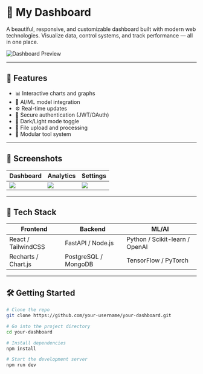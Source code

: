 # 🚀 My Dashboard

A beautiful, responsive, and customizable dashboard built with modern web technologies. Visualize data, control systems, and track performance — all in one place.

![Dashboard Preview](./assets/dashboard-preview.png)

---

## 🌟 Features

- 📊 Interactive charts and graphs
- 🧠 AI/ML model integration
- ⚙️ Real-time updates
- 🔐 Secure authentication (JWT/OAuth)
- 🌈 Dark/Light mode toggle
- 📁 File upload and processing
- 🧰 Modular tool system

---

## 📸 Screenshots

| Dashboard | Analytics | Settings |
|----------|-----------|----------|
| ![](./assets/screen1.png) | ![](./assets/screen2.png) | ![](./assets/screen3.png) |

---

## 🚀 Tech Stack

| Frontend | Backend | ML/AI |
|----------|---------|-------|
| React / TailwindCSS | FastAPI / Node.js | Python / Scikit-learn / OpenAI |
| Recharts / Chart.js | PostgreSQL / MongoDB | TensorFlow / PyTorch |

---

## 🛠️ Getting Started

```bash
# Clone the repo
git clone https://github.com/your-username/your-dashboard.git

# Go into the project directory
cd your-dashboard

# Install dependencies
npm install

# Start the development server
npm run dev
